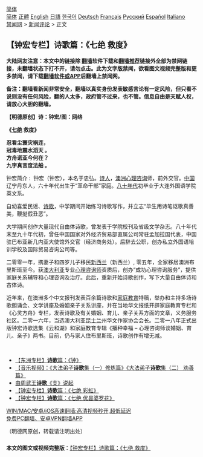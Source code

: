  <!-- 面包屑导航 --> <div class="breadcrumb"><!-- GTranslate: https://gtranslate.io/ -->  <div class="switcher notranslate">  <div class="selected">  <a href="#" onclick="return false;"> 简体</a>  </div>  <div class="option">  <a href="https://www.bannedbook.org" onclick="doGTranslate('zh-CN|zh-CN');jQuery('div.switcher div.selected a').html(jQuery(this).html());return false;" title="简体中文" class="nturl selected"> 简体</a>  <a href="https://www.bannedbook.org/zh-tw/" onclick="doGTranslate('zh-CN|zh-TW');jQuery('div.switcher div.selected a').html(jQuery(this).html());return false;" title="繁體中文" class="nturl"> 正體</a>  <a href="https://www.bannedbook.org/en/" onclick="doGTranslate('zh-CN|en');jQuery('div.switcher div.selected a').html(jQuery(this).html());return false;" title="English" class="nturl"> English</a>  <a href="https://www.bannedbook.org/ja/" onclick="doGTranslate('zh-CN|ja');jQuery('div.switcher div.selected a').html(jQuery(this).html());return false;" title="日本語" class="nturl"> 日語</a>  <a href="https://www.bannedbook.org/ko/" onclick="doGTranslate('zh-CN|ko');jQuery('div.switcher div.selected a').html(jQuery(this).html());return false;" title="한국어" class="nturl"> 한국어</a>  <a href="https://www.bannedbook.org/de/" onclick="doGTranslate('zh-CN|de');jQuery('div.switcher div.selected a').html(jQuery(this).html());return false;" title="Deutsch" class="nturl"> Deutsch</a>  <a href="https://www.bannedbook.org/fr/" onclick="doGTranslate('zh-CN|fr');jQuery('div.switcher div.selected a').html(jQuery(this).html());return false;" title="Français" class="nturl"> Français</a>  <a href="https://www.bannedbook.org/ru/" onclick="doGTranslate('zh-CN|ru');jQuery('div.switcher div.selected a').html(jQuery(this).html());return false;" title="Русский" class="nturl"> Русский</a>  <a href="https://www.bannedbook.org/es/" onclick="doGTranslate('zh-CN|es');jQuery('div.switcher div.selected a').html(jQuery(this).html());return false;" title="Español" class="nturl"> Español</a>  <a href="https://www.bannedbook.org/it/" onclick="doGTranslate('zh-CN|it');jQuery('div.switcher div.selected a').html(jQuery(this).html());return false;" title="Italiano" class="nturl"> Italiano</a>  </div>  </div>      <div class='breadcrumb-sub'><!-- Breadcrumb NavXT 6.3.0 --> <a href="https://www.bannedbook.org/" class="home">禁闻网</a> &gt; <a href="https://www.bannedbook.org/bnews/comments/" class="category">新闻评论</a> &gt; 正文</div></div><h2>【钟宏专栏】诗歌篇：《七绝 救度》</h2> <p class="notice"><b>大陆网友注意：本文中的链接除 <a href="https://github.com/bannedbook/fanqiang" >翻墙</a>软件下载和<a href="https://github.com/killgcd/justmysocks/blob/master/README.md">翻墙推荐</a>链接外全部为禁网链接，未翻墙状态下打不开，请勿点击。此为文字版禁闻，欲看图文视频完整版和更多禁闻，请下载<a href="https://github.com/bannedbook/fanqiang">翻墙软件或APP</a>后翻墙上禁闻网。</p><p>备注：翻墙看新闻非常安全，翻墙以真实身份发表敏感言论有一定风险，但只看不说则没有任何风险，翻的人太多，政府管不过来，也不管。信息自由是天赋人权，请放心大胆的翻墙。</b></p>  <div class="entry"> <p>              <a href="https://i2.wp.com/upload-images-bucket-v64rleca837do.s3.eu-west-1.amazonaws.com/wp-content/uploads/2021/07/26222012/225731678_3996698623761107_7335120636621825028_n.jpg?fit=1007%2C692&#038;ssl=1" data-caption=""></a>                            </p> <p><strong>【明德原创】诗：钟宏/图：网络</strong></p> <p><strong>《<a href="https://www.bannedbook.org/bnews/tag/%E4%B8%83%E7%BB%9D/" class="st_tag internal_tag" rel="tag" title="标签 七绝 下的日志">七绝</a> 救度》</strong></p>  <p><strong>忍看尘寰灾祸连，</strong><br /> <strong>冠毒地震水滔天 。</strong><br /> <strong>方舟诺亚今何在？</strong><br /> <strong>九字真言度法船 。</strong></p> <p></p> <p>钟宏简介 :  钟宏（钟宏），本名于忠弘。<span class='wp_keywordlink'><a href="https://www.bannedbook.org/forum11/topic295.html" title="禁片：诗人的悲歌" target="_blank">诗人</a></span>，<a href="https://www.bannedbook.org/bnews/tag/%e6%be%b3%e6%b4%b2/" class="st_tag internal_tag" rel="tag" title="标签 澳洲 下的日志">澳洲</a><a href="https://www.bannedbook.org/bnews/tag/%e5%bf%83%e7%90%86%e5%92%a8%e8%af%a2/" class="st_tag internal_tag" rel="tag" title="标签 心理咨询 下的日志">心理咨询</a>师，前外交官。<span class='wp_keywordlink_affiliate'><a href="https://www.bannedbook.org/" title="中国" target="_blank">中国</a></span>辽宁丹东人，六十年代出生于“革命干部”家庭。<span class='wp_keywordlink'><a href="https://www.bannedbook.org/forum2/topic939.html" title="《八十年代访谈录》" target="_blank">八十年代</a></span>初毕业于大连外国语学院英文系。</p>  <p>自幼喜爱民谣、<a href="https://www.bannedbook.org/bnews/tag/%E8%AF%97%E6%AD%8C/" class="st_tag internal_tag" rel="tag" title="标签 诗歌 下的日志">诗歌</a>，中学期间开始练习诗歌写作，并立志“毕生用诗笔讴歌真善美，鞭挞假丑恶”。</p> <p>大学期间创作大量现代自由体诗歌，曾发表于学院校刊及省级文学杂志。八十年代末至九十年代初，曾任中国国家对外经济贸易部直属公司常驻孟加拉国代表，中国驻巴布亚新几内亚大使馆外交官（经济商务处）。后辞去公职，创办私立外国语培训学校及国际贸易咨询公司等。</p> <p>二零零一年，携妻子和四岁儿子移民<a href="https://www.bannedbook.org/bnews/tag/%e6%96%b0%e8%a5%bf%e5%85%b0/" class="st_tag internal_tag" rel="tag" title="标签 新西兰 下的日志">新西兰</a>（新西兰）, 零五年，全家移居澳洲布里斯班至今。获<a href="https://www.bannedbook.org/bnews/tag/%e6%be%b3%e5%a4%a7%e5%88%a9%e4%ba%9a/" class="st_tag internal_tag" rel="tag" title="标签 澳大利亚 下的日志">澳大利亚</a>专业<a href="https://www.bannedbook.org/bnews/tag/%e5%bf%83%e7%90%86%e5%92%a8%e8%af%a2%e5%b8%88/" class="st_tag internal_tag" rel="tag" title="标签 心理咨询师 下的日志">心理咨询师</a>资质后，创办“成功心理咨询服务”，提供家庭关系辅导和心理咨询及治疗。此后，重新开始诗歌创作，写下大量自由体诗和古体诗。</p>  <p>近年来，在澳洲多个中文报刊发表百余篇诗歌和<a href="https://www.bannedbook.org/bnews/tag/%e5%ae%b6%e5%ba%ad%e6%95%99%e8%82%b2/" class="st_tag internal_tag" rel="tag" title="标签 家庭教育 下的日志">家庭教育</a>特稿，举办和主持多场诗歌朗诵会、文学讲座及婚姻亲子关系讲座，并在当地华文报纸开辟家庭教育专栏和《心灵方舟》专栏，发表诗歌及有关婚姻、育儿、亲子关系方面的文章，义务服务社区。二零一六年，当选澳大利亚<a href="https://www.bannedbook.org/bnews/tag/%E6%98%86%E5%A3%AB%E5%85%B0/" class="st_tag internal_tag" rel="tag" title="标签 昆士兰 下的日志">昆士兰</a>州华文作家协会会长。二零一八年正式出版钟宏诗歌选集《云和湖》和家庭教育专辑《播种幸福 – 心理咨询师谈婚姻、育儿、亲子》两书。目前，仍与家人住布里斯班，诗歌创作有增无减。</p> <p>&nbsp;</p> <ul class='op-related-articles' title='相关阅读'> <li><a href='https://www.bannedbook.org/bnews/comments/20210727/1594695.html' target='_blank'>【东洲专栏】<b>诗歌</b>篇：《钟》</a></li> <li><a href='https://www.bannedbook.org/bnews/comments/20210726/1594275.html' target='_blank'>【音乐视频】：《大法弟子<b>诗歌</b>集（一）修炼篇》《大法弟子<b>诗歌</b>集（二） 劝善篇》</a></li> <li><a href='https://www.bannedbook.org/bnews/tculture/20210725/1593364.html' target='_blank'>由周武王<b>诗歌</b>《支》说起</a></li> <li><a href='https://www.bannedbook.org/bnews/comments/20210721/1591354.html' target='_blank'>【钟宏专栏】<b>诗歌</b>篇：《七绝 彩虹》</a></li> <li><a href='https://www.bannedbook.org/bnews/comments/20210721/1591025.html' target='_blank'>【钟宏专栏】<b>诗歌</b>篇：《七绝 优昙婆罗花》</a></li> </ul> <p class="texttj"> <a href="https://github.com/bannedbook/fanqiang/wiki/V2ray%E6%9C%BA%E5%9C%BA" target="_blank">WIN/MAC/安卓/iOS高速翻墙:高清视频秒开,超低延迟</a><br/> <a href="https://github.com/bannedbook/fanqiang/wiki/%E7%A6%81%E9%97%BB%E7%BD%91%E5%AE%89%E5%8D%93%E7%BF%BB%E5%A2%99%E6%96%B0%E9%97%BBAPP" target="_blank">免费PC翻墙、安卓VPN翻墙APP</a></p> <p>（明德网原创，转载请注明出处）</p><a name='sharetosocial'></a>  <div style="margin-bottom:5px;padding-bottom:5px;clear:both"> <div id="archive-pix-1" class="banner-ads"> <!-- AuctionX Display platform tag START --> <div id="26318x728x90x621x_ADSLOT2" clicktrack="%%CLICK_URL_ESC%%"></div> <!-- AuctionX Display platform tag END --> </div> <div id="archive-pix-2" class="banner-ads"> <!-- AuctionX Display platform tag START --> <div id="26315x300x250x621x_ADSLOT2" clicktrack="%%CLICK_URL_ESC%%"></div> <!-- AuctionX Display platform tag END --> </div> </div>  <div id="archive-pix-1" class="banner-ads"> <!-- AuctionX Display platform tag START --> <div id="26318x728x90x621x_ADSLOT3" clicktrack="%%CLICK_URL_ESC%%"></div> <!-- AuctionX Display platform tag END --> </div> <div><b>本文的图文或视频完整版</b>：<a href='https://www.bannedbook.org/bnews/comments/20210727/1594828.html'>【钟宏专栏】诗歌篇：《七绝 救度》</a></div>  </div><!--END ENTRY--> 